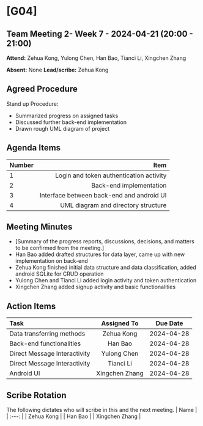 # [G04]
## Team Meeting 2- Week 7 - 2024-04-21 (20:00 - 21:00)
**Attend:** Zehua Kong, Yulong Chen, Han Bao, Tianci Li, Xingchen Zhang

**Absent:** None
**Lead/scribe:** Zehua Kong

## Agreed Procedure
Stand up Procedure: 
- Summarized progress on assigned tasks
- Discussed further back-end implementation
- Drawn rough UML diagram of project


## Agenda Items
| Number |                                      Item |
| :----- | ----------------------------------------: |
| 1      |   Login and token authentication activity |
| 2      |                   Back-end implementation |
| 3      | Interface between back-end and android UI |
| 4      |       UML diagram and directory structure |

## Meeting Minutes
- [Summary of the progress reports, discussions, decisions, and matters to be confirmed from the meeting.]
- Han Bao added drafted structures for data layer, came up with new implementation on back-end
- Zehua Kong finished initial data structure and data classification, added android SQLite for CRUD operation
- Yulong Chen and Tianci Li added login activity and token authentication
- Xingchen Zhang added signup activity and basic functionalities


## Action Items
| Task                         |  Assigned To   |  Due Date  |
| :--------------------------- | :------------: | :--------: |
| Data transferring methods    |   Zehua Kong   | 2024-04-28 |
| Back-end functionalities     |    Han Bao     | 2024-04-28 |
| Direct Message Interactivity |  Yulong Chen   | 2024-04-28 |
| Direct Message Interactivity |   Tianci Li    | 2024-04-28 |
| Android UI                   | Xingchen Zhang | 2024-04-28 |



## Scribe Rotation
The following dictates who will scribe in this and the next meeting.
| Name |
| :---: |
| Zehua Kong |
| Han Bao |
| Xingchen Zhang |